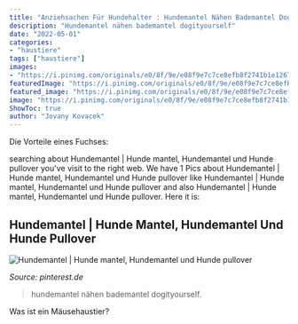 ```yaml
---
title: "Anziehsachen Für Hundehalter : Hundemantel Nähen Bademantel Dogityourself"
description: "Hundemantel nähen bademantel dogityourself"
date: "2022-05-01"
categories:
- "haustiere"
tags: ["haustiere"]
images:
- "https://i.pinimg.com/originals/e0/8f/9e/e08f9e7c7ce8efb8f2741b1e1267fa44.jpg"
featuredImage: "https://i.pinimg.com/originals/e0/8f/9e/e08f9e7c7ce8efb8f2741b1e1267fa44.jpg"
featured_image: "https://i.pinimg.com/originals/e0/8f/9e/e08f9e7c7ce8efb8f2741b1e1267fa44.jpg"
image: "https://i.pinimg.com/originals/e0/8f/9e/e08f9e7c7ce8efb8f2741b1e1267fa44.jpg"
ShowToc: true
author: "Jovany Kovacek"
---
```



Die Vorteile eines Fuchses:

	

		
searching about Hundemantel | Hunde mantel, Hundemantel und Hunde pullover you've visit to the right web. We have 1 Pics about Hundemantel | Hunde mantel, Hundemantel und Hunde pullover like Hundemantel | Hunde mantel, Hundemantel und Hunde pullover and also Hundemantel | Hunde mantel, Hundemantel und Hunde pullover. Here it is:
		
    
## Hundemantel | Hunde Mantel, Hundemantel Und Hunde Pullover

<img loading=lazy src="https://i.pinimg.com/originals/e0/8f/9e/e08f9e7c7ce8efb8f2741b1e1267fa44.jpg" onerror="this.onerror=null;this.src='https://tse3.mm.bing.net/th?id=OIP.93qzWILv7UPWIn_3BnkzTAHaF7&amp;pid=15.1';" alt="Hundemantel | Hunde mantel, Hundemantel und Hunde pullover">

_Source: pinterest.de_

>hundemantel nähen bademantel dogityourself. 

	

Was ist ein Mäusehaustier?

